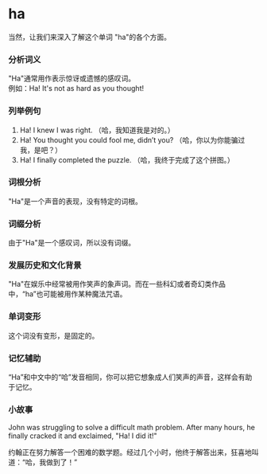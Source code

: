 # ha

当然，让我们来深入了解这个单词 "ha"的各个方面。

  

### 分析词义

  

"Ha"通常用作表示惊讶或遗憾的感叹词。  
例如：Ha! It's not as hard as you thought!

  

### 列举例句

  

1.  Ha! I knew I was right. （哈，我知道我是对的。）
2.  Ha! You thought you could fool me, didn’t you? （哈，你以为你能骗过我，是吧？）
3.  Ha! I finally completed the puzzle. （哈，我终于完成了这个拼图。）

  

### 词根分析

  

"Ha"是一个声音的表现，没有特定的词根。

  

### 词缀分析

  

由于"Ha"是一个感叹词，所以没有词缀。

  

### 发展历史和文化背景

  

"Ha"在娱乐中经常被用作笑声的象声词。而在一些科幻或者奇幻类作品中，“ha”也可能被用作某种魔法咒语。

  

### 单词变形

  

这个词没有变形，是固定的。

  

### 记忆辅助

  

“Ha”和中文中的“哈”发音相同，你可以把它想象成人们笑声的声音，这样会有助于记忆。

  

### 小故事

  

John was struggling to solve a difficult math problem. After many hours, he finally cracked it and exclaimed, "Ha! I did it!"

  

约翰正在努力解答一个困难的数学题。经过几个小时，他终于解答出来，狂喜地叫道：“哈，我做到了！”
